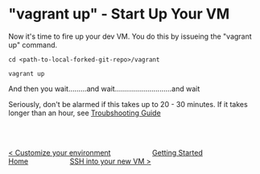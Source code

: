 # "vagrant up" - Start Up Your VM

Now it's time to fire up your dev VM.  You do this by issueing the "vagrant up" command.

```
cd <path-to-local-forked-git-repo>/vagrant

vagrant up
```

And then you wait.........and wait............................and wait

Seriously, don't be alarmed if this takes up to 20 - 30 minutes.  If it takes longer than an hour, see [Troubshooting Guide](troubleshooting-setup.md)

<br>
<br>

 [< Customize your environment](customize-environment.md) &nbsp;&nbsp;&nbsp;&nbsp;&nbsp;&nbsp;&nbsp;&nbsp;&nbsp;&nbsp;&nbsp;&nbsp;&nbsp;&nbsp;&nbsp;&nbsp;&nbsp;&nbsp;&nbsp;&nbsp;[Getting Started Home](getting-started.md)&nbsp;&nbsp;&nbsp;&nbsp;&nbsp;&nbsp;&nbsp;&nbsp;&nbsp;&nbsp;&nbsp;&nbsp;&nbsp;&nbsp;&nbsp;&nbsp;&nbsp;&nbsp;&nbsp;&nbsp;  [SSH into your new VM >](ssh-into-vm.md)

